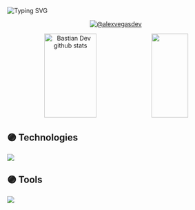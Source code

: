 ![Typing SVG](https://readme-typing-svg.herokuapp.com/?color=d6affa&size=30&center=true&vCenter=true&width=1000&lines=Hi,+I'm+Alexandra+💻💜;Software+Engineering+Student)

<p align="center">
  <a href = "mailto:alexvegasdev@gmail.com" target="blank">
    <img align="center" src="https://img.shields.io/badge/Gmail-9572ac?style=for-the-badge&logo=gmail&logoColor=white" alt="@alexvegasdev"/>
  </a>
</p>

<div align="center">  
  <img width="49%" height="195px" src="https://github-readme-stats.vercel.app/api?username=alexvegasdev&show_icons=true&count_private=true&hide_border=true&title_color=d6affa&icon_color=d6affa&text_color=c9d1d9&bg_color=0d1117" alt="Bastian Dev github stats" /> 
  
  <img width="41%" height="195px" src="https://github-readme-stats.vercel.app/api/top-langs/?username=alexvegasdev&layout=compact&hide_border=true&title_color=d6affa&text_color=d6affa&bg_color=0d1117" />
</div> 

## 🟣 Technologies
<p align="left">
  <a href="https://skillicons.dev">
    <img src="https://skillicons.dev/icons?i=html,css,python,java,php,mysql,javascript,cs,laravel" />
  </a>
</p>

## 🟣 Tools
<p align="left">
  <a href="https://skillicons.dev">
    <img src="https://skillicons.dev/icons?i=git,github,vscode,visualstudio,pycharm,eclipse,linux,photoshop,pr" />
  </a>
</p>


